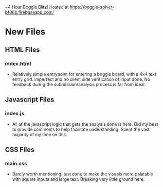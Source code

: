 ~4 Hour Boggle Blitz!
Hosted at https://boggle-solver-bf06b.firebaseapp.com/


# New Files

## HTML Files

### index.html
* Relatively simple entrypoint for entering a boggle board, with a 4x4 text entry grid. Imperfect and no client side verification of input done. No feedback during the submission/analysis process is far from ideal.

## Javascript Files

### index.js
* All of the javascript logic that gets the analysis done is here. Did my best to provide comments to help facilitate understanding. Spent the vast majority of my time on this.

## CSS Files

### main.css
* Barely worth mentioning, just done to make the visuals more palatable with square inputs and large text. Breaking very little ground here.
